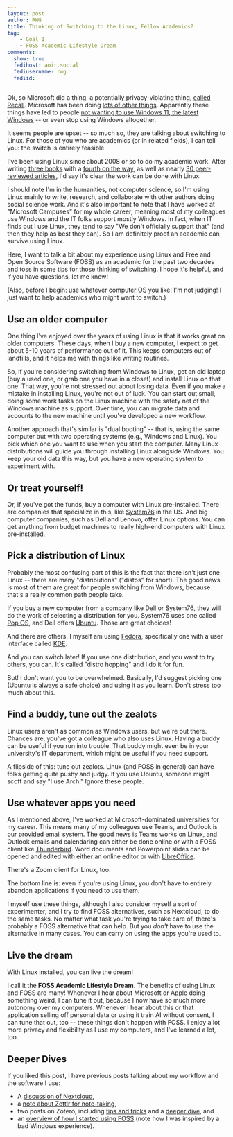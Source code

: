 ```yaml
---
layout: post
author: RWG
title: Thinking of Switching to the Linux, Fellow Academics?
tag:
    - Goal 1
    - FOSS Academic Lifestyle Dream
comments: 
  show: true
  fedihost: aoir.social
  fediusername: rwg
  fediid:
---
```

Ok, so Microsoft did a thing, a potentially privacy-violating thing, [called Recall](https://mashable.com/article/microsoft-recall-ai-feature-uk-investigation). Microsoft has been doing [lots of other things](https://www.theverge.com/2024/4/24/24138949/microsoft-windows-11-start-menu-ads-recommendations-setting-disable). Apparently these things have led to people [not wanting to use Windows 11, the latest Windows](https://www.pcmag.com/news/10-reasons-not-to-upgrade-to-windows-11) -- or even stop using Windows altogether.

It seems people are upset -- so much so, they are talking about switching to Linux. For those of you who are academics (or in related fields), I can tell you: the switch is entirely feasible.

I've been using Linux since about 2008 or so to do my academic work. After writing [three books](https://search.worldcat.org/search?q=robert+w+gehl&author=Gehl+Robert+W&itemType=book&itemSubType=book-printbook%2Cbook-digital%2Cbook-thsis) with a [fourth on the way](2024/02/11/Move-Slowy-Preview.html), as well as nearly [30 peer-reviewed articles](https://www.robertwgehl.org/publications.php?styleSheetSelection=mobile), I'd say it's clear the work can be done with Linux.

I should note I'm in the humanities, not computer science, so I'm using Linux mainly to write, research, and collaborate with other authors doing social science work. And it's also important to note that I have worked at "Microsoft Campuses" for my whole career, meaning most of my colleagues use Windows and the IT folks support mostly Windows. In fact, when IT finds out I use Linux, they tend to say "We don't officially support that" (and then they help as best they can). So I am definitely proof an academic can survive using Linux.

Here, I want to talk a bit about my experience using Linux and Free and Open Source Software (FOSS) as an academic for the past two decades and toss in some tips for those thinking of switching. I hope it's helpful, and if you have questions, let me know!

(Also, before I begin: use whatever computer OS you like! I'm not judging! I just want to help academics who might want to switch.)
<!-- more -->
## Use an older computer
One thing I've enjoyed over the years of using Linux is that it works great on older computers. These days, when I buy a new computer, I expect to get about 5-10 years of performance out of it. This keeps computers out of landfills, and it helps me with things like writing routines.

So, if you're considering switching from Windows to Linux, get an old laptop (buy a used one, or grab one you have in a closet) and install Linux on that one. That way, you're not stressed out about losing data. Even if you make a mistake in installing Linux, you're not out of luck. You can start out small, doing some work tasks on the Linux machine with the safety net of the Windows machine as support. Over time, you can migrate data and accounts to the new machine until you've developed a new workflow.

Another approach that's similar is "dual booting" -- that is, using the same computer but with two operating systems (e.g., Windows and Linux). You pick which one you want to use when you start the computer. Many Linux distributions will guide you through installing Linux alongside Windows. You keep your old data this way, but you have a new operating system to experiment with.

## Or treat yourself!
Or, if you've got the funds, buy a computer with Linux pre-installed. There are companies that specialize in this, like [System76](https://system76.com/) in the US. And big computer companies, such as Dell and Lenovo, offer Linux options. You can get anything from budget machines to really high-end computers with Linux pre-installed.

## Pick a distribution of Linux
Probably the most confusing part of this is the fact that there isn't just one Linux -- there are many "distributions" ("distos" for short). The good news is most of them are great for people switching from Windows, because that's a really common path people take.

If you buy a new computer from a company like Dell or System76, they will do the work of selecting a distribution for you. System76 uses one called [Pop OS](https://pop.system76.com/), and Dell offers [Ubuntu](https://ubuntu.com/desktop). Those are great choices!

And there are others. I myself am using [Fedora](https://fedoraproject.org/), specifically one with a user interface called [KDE](https://kde.org/).

And you can switch later! If you use one distribution, and you want to try others, you can. It's called "distro hopping" and I do it for fun.

But! I don't want you to be overwhelmed. Basically, I'd suggest picking one (Ubuntu is always a safe choice) and using it as you learn. Don't stress too much about this.

## Find a buddy, tune out the zealots
Linux users aren't as common as Windows users, but we're out there. Chances are, you've got a colleague who also uses Linux. Having a buddy can be useful if you run into trouble. That buddy might even be in your university's IT department, which might be useful if you need support.

A flipside of this: tune out zealots. Linux (and FOSS in general) can have folks getting quite pushy and judgy. If you use Ubuntu, someone might scoff and say "I use Arch." Ignore these people.

## Use whatever apps you need
As I mentioned above, I've worked at Microsoft-dominated universities for my career. This means many of my colleagues use Teams, and Outlook is our provided email system. The good news is Teams works on Linux, and Outlook emails and calendaring can either be done online or with a FOSS client like [Thunderbird](https://www.thunderbird.net/en-US/). Word documents and Powerpoint slides can be opened and edited with either an online editor or with [LibreOffice](https://www.libreoffice.org/).

There's a Zoom client for Linux, too.

The bottom line is: even if you're using Linux, you don't have to entirely abandon applications if you need to use them.

I myself use these things, although I also consider myself a sort of experimenter, and I try to find FOSS alternatives, such as Nextcloud, to do the same tasks. No matter what task you're trying to take care of, there's probably a FOSS alternative that can help. But you _don't_ have to use the alternative in many cases. You can carry on using the apps you're used to.

## Live the dream
With Linux installed, you can live the dream!

I call it the **FOSS Academic Lifestyle Dream.** The benefits of using Linux and FOSS are many! Whenever I hear about Microsoft or Apple doing something weird, I can tune it out, because I now have so much more autonomy over my computers. Whenever I hear about this or that application selling off personal data or using it train AI without consent, I can tune that out, too -- these things don't happen with FOSS. I enjoy a lot more privacy and flexibility as I use my computers, and I've learned a lot, too.

## Deeper Dives
If you liked this post, I have previous posts talking about my workflow and the software I use:
* A [discussion of Nextcloud](2021/05/14/FALDupdate.html),
* a [note about Zettlr for note-taking](2022/02/03/Zettlr.html),
* two posts on Zotero, including [tips and tricks](2020/12/01/Zotero-Tips-and-Tricks.html) and a [deeper dive](2022/10/05/deepdivezotero.html), and
* an [overview of how I started using FOSS](2020/12/15/FOSS-Journey.html) (note how I was inspired by a bad Windows experience).
